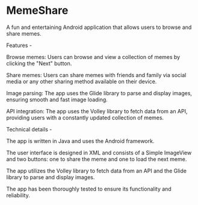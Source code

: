 # MemeShare
A fun and entertaining Android application that allows users to browse and share memes.

Features -

Browse memes: Users can browse and view a collection of memes by clicking the "Next" button.

Share memes: Users can share memes with friends and family via social media or any other sharing method available on their device.

Image parsing: The app uses the Glide library to parse and display images, ensuring smooth and fast image loading.

API integration: The app uses the Volley library to fetch data from an API, providing users with a constantly updated collection of memes.

Technical details -

The app is written in Java and uses the Android framework.

The user interface is designed in XML and consists of a Simple ImageView and two buttons: one to share the meme and one to load the next meme.

The app utilizes the Volley library to fetch data from an API and the Glide library to parse and display images.

The app has been thoroughly tested to ensure its functionality and reliability.

